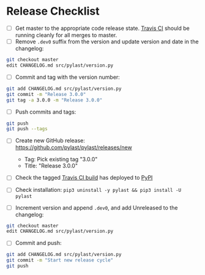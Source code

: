 # Release Checklist

* [ ] Get master to the appropriate code release state. [Travis CI](https://travis-ci.org/pylast/pylast) should be running cleanly for all merges to master.
* [ ] Remove `.dev0` suffix from the version and update version and date in the changelog:
```bash
git checkout master
edit CHANGELOG.md src/pylast/version.py
```
* [ ] Commit and tag with the version number:
```bash
git add CHANGELOG.md src/pylast/version.py
git commit -m "Release 3.0.0"
git tag -a 3.0.0 -m "Release 3.0.0"
```

* [ ] Push commits and tags:
 ```bash
git push
git push --tags
```

* [ ] Create new GitHub release: https://github.com/pylast/pylast/releases/new
  * Tag: Pick existing tag "3.0.0"
  * Title: "Release 3.0.0"

* [ ] Check the tagged [Travis CI build](https://travis-ci.org/pylast/pylast) has deployed to [PyPI](https://pypi.org/project/pylast/#history)

* [ ] Check installation: `pip3 uninstall -y pylast && pip3 install -U pylast`

* [ ] Increment version and append `.dev0`, and add Unreleased to the changelog:
```bash
git checkout master
edit CHANGELOG.md src/pylast/version.py
```
* [ ] Commit and push:
```bash
git add CHANGELOG.md src/pylast/version.py
git commit -m "Start new release cycle"
git push
```
